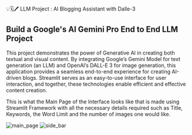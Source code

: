 💡🗓️🖊️ LLM Project : AI Blogging Assistant with Dalle-3

## Build a Google's AI Gemini Pro End to End LLM Project

This project demonstrates the power of Generative AI in creating both textual and visual content. By integrating Google’s Gemini Model for text generation (an LLM) and OpenAI’s DALL-E 3 for image generation, this application provides a seamless end-to-end experience for creating AI-driven blogs. Streamlit serves as an easy-to-use interface for user interaction, and together, these technologies enable efficient and effective content creation.

This is what the Main Page of the Interface looks like that is made using Streamlit Framework with all the necessary details required such as Title, Keywords, the Word Limit and the number of images one would like.

![main_page](https://github.com/user-attachments/assets/8011a120-649c-4a67-a649-e0c7bd89d6c8)
![side_bar](https://github.com/user-attachments/assets/48252e82-feef-4dc7-958d-9d99e0cb7287)
